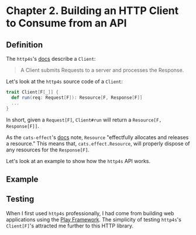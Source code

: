 # Chapter 2. Building an HTTP Client to Consume from an API

## Definition

The `http4s`'s [docs](https://github.com/http4s/http4s/blob/v0.21.22/client/src/main/scala/org/http4s/client/Client.scala#L31) describe a
`Client`:

> A Client submits Requests to a server and processes the Response.

Let's look at the `http4s` source code of a `Client`:

```scala
trait Client[F[_]] {
  def run(req: Request[F]): Resource[F, Response[F]]
  ...
}
```

In short, given a `Request[F]`, `Client#run` will return a `Resource[F, Response[F]]`.

As the `cats-effect`'s [docs](https://typelevel.org/cats-effect/docs/2.x/datatypes/resource) note, `Resource`
"effectfully allocates and releases a resource." This means that, `cats.effect.Resource`, will properly dispose of any
resources for the `Response[F]`.

Let's look at an example to show how the `http4s` API works.

## Example

## Testing

When I first used `http4s` professionally, I had come from building web applications using the [Play Framework](). The
simplicity of testing `http4s`'s `Client[F]`'s attracted me further to this HTTP library.